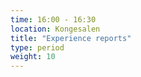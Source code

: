 ```yaml
---
time: 16:00 - 16:30
location: Kongesalen
title: "Experience reports"
type: period
weight: 10
---
```

